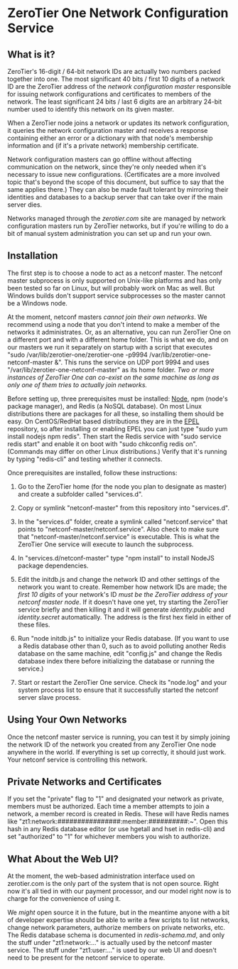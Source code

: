# ZeroTier One Network Configuration Service

## What is it?

ZeroTier's 16-digit / 64-bit network IDs are actually two numbers packed together into one. The most significant 40 bits / first 10 digits of a network ID are the ZeroTier address of the *network configuration master* responsible for issuing network configurations and certificates to members of the network. The least significant 24 bits / last 6 digits are an arbitrary 24-bit number used to identify this network on its given master.

When a ZeroTier node joins a network or updates its network configuration, it queries the network configuration master and receives a response containing either an error or a dictionary with that node's membership information and (if it's a private network) membership certificate.

Network configuration masters can go offline without affecting communication on the network, since they're only needed when it's necessary to issue new configurations. (Certificates are a more involved topic that's beyond the scope of this document, but suffice to say that the same applies there.) They can also be made fault tolerant by mirroring their identities and databases to a backup server that can take over if the main server dies.

Networks managed through the *zerotier.com* site are managed by network configuration masters run by ZeroTier networks, but if you're willing to do a bit of manual system administration you can set up and run your own.

## Installation

The first step is to choose a node to act as a netconf master. The netconf master subprocess is only supported on Unix-like platforms and has only been tested so far on Linux, but will probably work on Mac as well. But Windows builds don't support service subprocesses so the master cannot be a Windows node.

At the moment, netconf masters *cannot join their own networks*. We recommend using a node that you don't intend to make a member of the networks it administrates. Or, as an alternative, you can run ZeroTier One on a different port and with a different home folder. This is what we do, and on our masters we run it separately on startup with a script that executes "sudo /var/lib/zerotier-one/zerotier-one -p9994 /var/lib/zerotier-one-netconf-master &". This runs the service on UDP port 9994 and uses "/var/lib/zerotier-one-netconf-master" as its home folder. *Two or more instances of ZeroTier One can co-exist on the same machine as long as only one of them tries to actually join networks.*

Before setting up, three prerequisites must be installed: [Node](http://nodejs.org), npm (node's package manager), and Redis (a NoSQL database). On most Linux distributions there are packages for all these, so installing them should be easy. On CentOS/RedHat based distributions they are in the [EPEL](https://fedoraproject.org/wiki/EPEL) repository, so after installing or enabling EPEL you can just type "sudo yum install nodejs npm redis". Then start the Redis service with "sudo service redis start" and enable it on boot with "sudo chkconfig redis on". (Commands may differ on other Linux distributions.) Verify that it's running by typing "redis-cli" and testing whether it connects.

Once prerequisites are installed, follow these instructions:

1) Go to the ZeroTier home (for the node you plan to designate as master) and create a subfolder called "services.d".

2) Copy or symlink "netconf-master" from this repository into "services.d".

3) In the "services.d" folder, create a symlink called "netconf.service" that points to "netconf-master/netconf.service". Also check to make sure that "netconf-master/netconf.service" is executable. This is what the ZeroTier One service will execute to launch the subprocess.

4) In "services.d/netconf-master" type "npm install" to install NodeJS package dependencies.

5) Edit the initdb.js and change the network ID and other settings of the network you want to create. Remember how network IDs are made; the *first 10 digits* of your network's ID *must be the ZeroTier address of your netconf master node*. If it doesn't have one yet, try starting the ZeroTier service briefly and then killing it and it will generate *identity.public* and *identity.secret* automatically. The address is the first hex field in either of these files.

6) Run "node initdb.js" to initialize your Redis database. (If you want to use a Redis database other than 0, such as to avoid polluting another Redis database on the same machine, edit "config.js" and change the Redis database index there before initializing the database or running the service.)

7) Start or restart the ZeroTier One service. Check its "node.log" and your system process list to ensure that it successfully started the netconf server slave process.

## Using Your Own Networks

Once the netconf master service is running, you can test it by simply joining the network ID of the network you created from any ZeroTier One node anywhere in the world. If everything is set up correctly, it should just work. Your netconf service is controlling this network.

## Private Networks and Certificates

If you set the "private" flag to "1" and designated your network as private, members must be authorized. Each time a member attempts to join a network, a member record is created in Redis. These will have Redis names like "zt1:network:################:member:##########:~". Open this hash in any Redis database editor (or use hgetall and hset in redis-cli) and set "authorized" to "1" for whichever members you wish to authorize.

## What About the Web UI?

At the moment, the web-based administration interface used on zerotier.com is the only part of the system that is not open source. Right now it's all tied in with our payment processor, and our model right now is to charge for the convenience of using it.

We *might* open source it in the future, but in the meantime anyone with a bit of developer expertise should be able to write a few scripts to list networks, change network parameters, authorize members on private networks, etc. The Redis database schema is documented in *redis-schema.md*, and only the stuff under "zt1:network:..." is actually used by the netconf master service. The stuff under "zt1:user:..." is used by our web UI and doesn't need to be present for the netconf service to operate.
